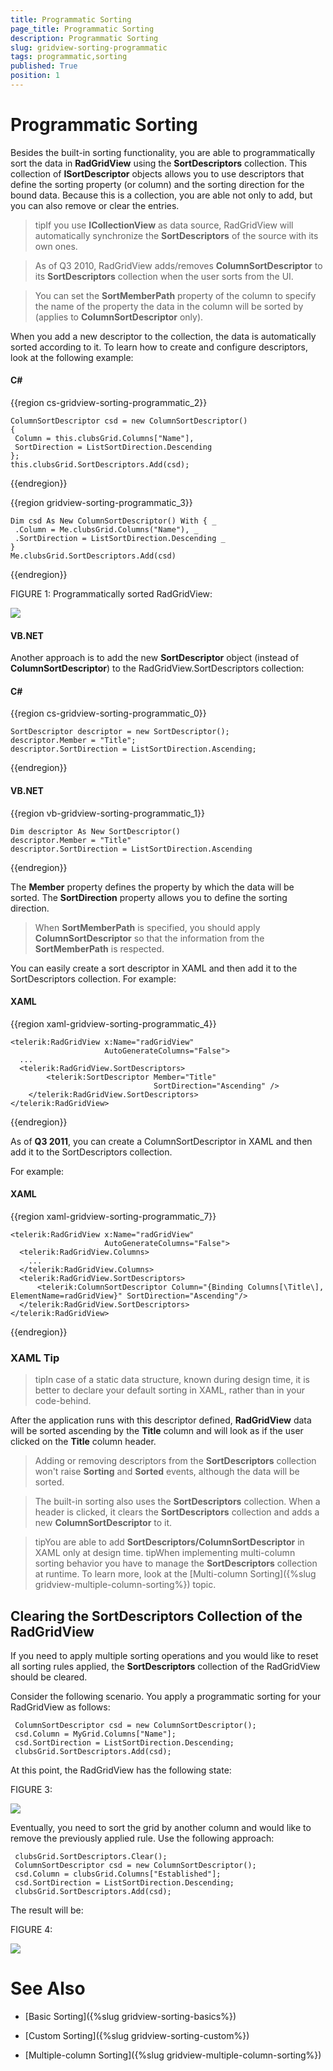 ```yaml
---
title: Programmatic Sorting
page_title: Programmatic Sorting
description: Programmatic Sorting
slug: gridview-sorting-programmatic
tags: programmatic,sorting
published: True
position: 1
---
```


# Programmatic Sorting

Besides the built-in sorting functionality, you are able to programmatically sort the data in __RadGridView__ using the __SortDescriptors__ collection. This collection of __ISortDescriptor__ objects allows you to use descriptors that define the sorting property (or column) and the sorting direction for the bound data. Because this is a collection, you are able not only to add, but you can also remove or clear the entries.
    
>tipIf you use __ICollectionView__ as data source, RadGridView will automatically synchronize the __SortDescriptors__ of the source with its own ones.

>As of Q3 2010, RadGridView adds/removes __ColumnSortDescriptor__ to its __SortDescriptors__ collection when the user sorts from the UI.

>You can set the __SortMemberPath__ property of the column to specify the name of the property the data in the column will be sorted by (applies to __ColumnSortDescriptor__ only).

When you add a new descriptor to the collection, the data is automatically sorted according to it. To learn how to create and configure descriptors, look at the following example:

#### __C#__

{{region cs-gridview-sorting-programmatic_2}}

	ColumnSortDescriptor csd = new ColumnSortDescriptor()
	{
	 Column = this.clubsGrid.Columns["Name"],
	 SortDirection = ListSortDirection.Descending
	};
	this.clubsGrid.SortDescriptors.Add(csd);
{{endregion}}

{{region gridview-sorting-programmatic_3}}

	Dim csd As New ColumnSortDescriptor() With { _
	 .Column = Me.clubsGrid.Columns("Name"), _
	 .SortDirection = ListSortDirection.Descending _
	}
	Me.clubsGrid.SortDescriptors.Add(csd)
{{endregion}}

FIGURE 1: Programmatically sorted RadGridView:

![](images/RadGridView_ProgrammaticSorting_1.png)
#### __VB.NET__

      
Another approach is to add the new __SortDescriptor__ object (instead of __ColumnSortDescriptor__) to the RadGridView.SortDescriptors collection:

#### __C#__

{{region cs-gridview-sorting-programmatic_0}}

	SortDescriptor descriptor = new SortDescriptor();
	descriptor.Member = "Title";
	descriptor.SortDirection = ListSortDirection.Ascending;
{{endregion}}

#### __VB.NET__

{{region vb-gridview-sorting-programmatic_1}}

	Dim descriptor As New SortDescriptor()
	descriptor.Member = "Title"
	descriptor.SortDirection = ListSortDirection.Ascending
{{endregion}}

The __Member__ property defines the property by which the data will be sorted.
The __SortDirection__ property allows you to define the sorting direction.

>When __SortMemberPath__ is specified, you should apply __ColumnSortDescriptor__ so that the information from the __SortMemberPath__ is respected.
      
You can easily create a sort descriptor in XAML and then add it to the SortDescriptors collection.
For example:
#### __XAML__

{{region xaml-gridview-sorting-programmatic_4}}

	<telerik:RadGridView x:Name="radGridView"
	                     AutoGenerateColumns="False">
	  ...
	  <telerik:RadGridView.SortDescriptors>
	        <telerik:SortDescriptor Member="Title"
	                                SortDirection="Ascending" />
	    </telerik:RadGridView.SortDescriptors>
	</telerik:RadGridView>
{{endregion}}

As of __Q3 2011__, you can create a ColumnSortDescriptor in XAML and then add it to the SortDescriptors collection.
      
For example:
#### __XAML__

{{region xaml-gridview-sorting-programmatic_7}}

	<telerik:RadGridView x:Name="radGridView" 
	                     AutoGenerateColumns="False">
	  <telerik:RadGridView.Columns>
	    ...
	  </telerik:RadGridView.Columns>
	  <telerik:RadGridView.SortDescriptors>
	      <telerik:ColumnSortDescriptor Column="{Binding Columns[\Title\], ElementName=radGridView}" SortDirection="Ascending"/>
	  </telerik:RadGridView.SortDescriptors>
	</telerik:RadGridView>
{{endregion}}

### XAML Tip

>tipIn case of a static data structure, known during design time, it is better to declare your default sorting in XAML, rather than in your code-behind.

After the application runs with this descriptor defined, __RadGridView__ data will be sorted ascending by the __Title__ column and will look as if the user clicked on the __Title__ column header.
        
>Adding or removing descriptors from the __SortDescriptors__ collection won't raise __Sorting__ and __Sorted__ events, although the data will be sorted.

>The built-in sorting also uses the __SortDescriptors__ collection. When a header is clicked, it clears the __SortDescriptors__ collection and adds a new __ColumnSortDescriptor__ to it.

>tipYou are able to add __SortDescriptors/ColumnSortDescriptor__ in XAML only at design time. 
>tipWhen implementing multi-column sorting behavior you have to manage the __SortDescriptors__ collection at runtime. To learn more, look at the [Multi-column Sorting]({%slug gridview-multiple-column-sorting%}) topic.


## Clearing the SortDescriptors Collection of the RadGridView ##

If you need to apply multiple sorting operations and you would like to reset all sorting rules applied, the __SortDescriptors__ collection of the RadGridView should be cleared. 

Consider the following scenario. You apply a programmatic sorting for your RadGridView as follows:

	 ColumnSortDescriptor csd = new ColumnSortDescriptor();
	 csd.Column = MyGrid.Columns["Name"];
	 csd.SortDirection = ListSortDirection.Descending;
	 clubsGrid.SortDescriptors.Add(csd);

At this point, the RadGridView has the following state:

FIGURE 3:

![](images/RadGridView_ProgrammaticSorting_1.png)

Eventually, you need to sort the grid by another column and would like to remove the previously applied rule. Use the following approach:

     clubsGrid.SortDescriptors.Clear();
     ColumnSortDescriptor csd = new ColumnSortDescriptor();
	 csd.Column = clubsGrid.Columns["Established"];
	 csd.SortDirection = ListSortDirection.Descending;
	 clubsGrid.SortDescriptors.Add(csd);

The result will be:

FIGURE 4:

![](images/RadGridView_ProgrammaticSorting_2.png)

# See Also

 * [Basic Sorting]({%slug gridview-sorting-basics%})

 * [Custom Sorting]({%slug gridview-sorting-custom%})

 * [Multiple-column Sorting]({%slug gridview-multiple-column-sorting%})
